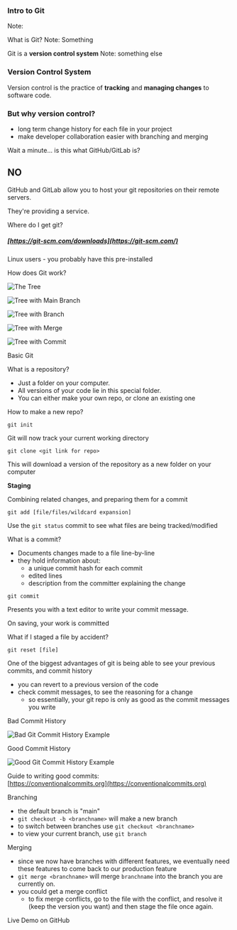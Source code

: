 ### Intro to Git
Note:



What is Git?
Note: Something



Git is a **version control system**
Note: something else



### Version Control System

Version control is the practice of **tracking** and **managing changes** to software code.



### But why version control?
- long term change history for each file in your project <!-- .element: class="fragment" data-fragment-index="1" -->
- make developer collaboration easier with branching and merging <!-- .element: class="fragment" data-fragment-index="2" -->



Wait a minute... is this what GitHub/GitLab is?



## **NO**



GitHub and GitLab allow you to host your git repositories on their remote servers.

They're providing a service. <!-- .element: class="fragment" data-fragment-index="1" -->



Where do I get git?



##### [https://git-scm.com/downloads](https://git-scm.com/)
Linux users - you probably have this pre-installed



How does Git work?



![The Tree](images/treemed.png)



![Tree with Main Branch](images/treetrunklabel.png)



![Tree with Branch](images/treebranchlabel.png)



![Tree with Merge](images/treemergelabel.png)



![Tree with Commit](images/treecommitlabel.png)



Basic Git



What is a repository?



- Just a folder on your computer.
- All versions of your code lie in this special folder.
- You can either make your own repo, or clone an existing one



How to make a new repo?  

`git init`   <!-- .element: class="fragment" data-fragment-index="1" -->

Git will now track your current working directory <!-- .element: class="fragment" data-fragment-index="2" -->



`git clone <git link for repo>`

This will download a version of the repository as a new folder on your computer <!-- .element: class="fragment" data-fragment-index="1" -->



**Staging**  

Combining related changes, and preparing them for a commit <!-- .element: class="fragment" data-fragment-index="1" -->


`git add [file/files/wildcard expansion]`



Use the `git status` commit to see what files are being tracked/modified



What is a commit?
- Documents changes made to a file line-by-line <!-- .element: class="fragment" data-fragment-index="1" -->
- they hold information about: <!-- .element: class="fragment" data-fragment-index="2" -->
    - a unique commit hash for each commit <!-- .element: class="fragment" data-fragment-index="3" -->
    - edited lines <!-- .element: class="fragment" data-fragment-index="4" -->
    - description from the committer explaining the change <!-- .element: class="fragment" data-fragment-index="5" -->


`git commit`  

Presents you with a text editor to write your commit message. <!-- .element: class="fragment" data-fragment-index="1" -->

On saving, your work is committed <!-- .element: class="fragment" data-fragment-index="2" -->



What if I staged a file by accident?  

`git reset [file]` <!-- .element: class="fragment" data-fragment-index="1" -->



One of the biggest advantages of git is being able to see your previous commits, and commit history
- you can revert to a previous version of the code
- check commit messages, to see the reasoning for a change
    - so essentially, your git repo is only as good as the commit messages you write



Bad Commit History


![Bad Git Commit History Example](images/bad-git-commit.png)



Good Commit History


![Good Git Commit History Example](images/good-git-commit.png)



Guide to writing good commits:  
[https://conventionalcommits.org](https://conventionalcommits.org)



Branching  
- the default branch is "main"
- `git checkout -b <branchname>` will make a new branch 
- to switch between branches use `git checkout <branchname>` 
- to view your current branch, use `git branch`



Merging
- since we now have branches with different features, we eventually need these features to come back to our production feature
- `git merge <branchname>` will merge `branchname` into the branch you are currently on.
- you could get a merge conflict
    - to fix merge conflicts, go to the file with the conflict, and resolve it (keep the version you want) and then stage the file once again.



Live Demo on GitHub 